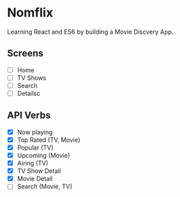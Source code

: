 # Nomflix

Learning React and ES6 by building a Movie Discvery App.

## Screens

- [ ] Home
- [ ] TV Shows
- [ ] Search
- [ ] Detailsc

## API Verbs

- [x] Now playing
- [x] Top Rated (TV, Movie)
- [x] Popular (TV)
- [x] Upcoming (Movie)
- [x] Airing (TV)
- [x] TV Show Detail
- [x] Movie Detail
- [ ] Search (Movie, TV)
